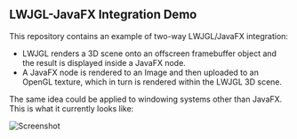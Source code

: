 ## LWJGL-JavaFX Integration Demo

This repository contains an example of two-way LWJGL/JavaFX integration:

- LWJGL renders a 3D scene onto an offscreen framebuffer object and the result is displayed inside a JavaFX node.
- A JavaFX node is rendered to an Image and then uploaded to an OpenGL texture, which in turn is rendered within the LWJGL 3D scene.

The same idea could be applied to windowing systems other than JavaFX. This is what it currently looks like:

![Screenshot](url:https://github.com/downloads/Spasi/LWJGL-FX/lwjgl_javafx.png)